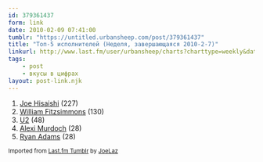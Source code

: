 ```yaml
---
id: 379361437
form: link
date: 2010-02-09 07:41:00
tumblr: "https://untitled.urbansheep.com/post/379361437"
title: "Топ-5 исполнителей (Неделя, завершающаяся 2010-2-7)"
linkurl: http://www.last.fm/user/urbansheep/charts?charttype=weekly&date_to=1265544000
tags:
    - post
    - вкусы в цифрах
layout: post-link.njk
---
```

<ol><li>
<a rel="nofollow" target="_blank" href="http://www.last.fm/music/+noredirect/Joe+Hisaishi">Joe Hisaishi</a> (227)</li>
<li>
<a rel="nofollow" target="_blank" href="http://www.last.fm/music/William+Fitzsimmons">William Fitzsimmons</a> (130)</li>
<li>
<a rel="nofollow" target="_blank" href="http://www.last.fm/music/U2">U2</a> (48)</li>
<li>
<a rel="nofollow" target="_blank" href="http://www.last.fm/music/Alexi+Murdoch">Alexi Murdoch</a> (28)</li>
<li>
<a rel="nofollow" target="_blank" href="http://www.last.fm/music/Ryan+Adams">Ryan Adams</a> (28)</li>
</ol><p><small>Imported from <a rel="nofollow" target="_blank" href="http://joelaz.com/post/23488847/last-fm-tumblr-weekly-top-artists">Last.fm Tumblr</a> by <a rel="nofollow" target="_blank" href="http://joelaz.com">JoeLaz</a></small></p>
